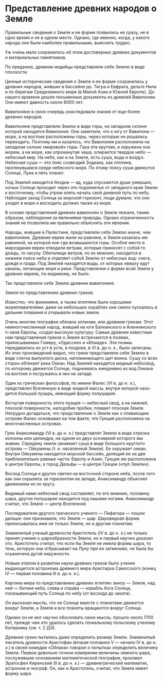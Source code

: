 # Представление древних народов о Земле
Правильные сведения о Земле и ее форме появились не сразу, не в одно время и не в од­ном месте. Однако, где именно, когда, у какого народа они были наиболее правильными, вы­яснить трудно.

Уж очень мало сохранилось об этом до­стоверных древних документов и материаль­ных памятников.

По преданию, древние индийцы представ­ляли себе Землю в виде плоскости.

Ценные исторические сведения о Земле и ее форме сохранились у древних народов, жив­ших в бассейне pp. Тигра и Евфрата, дельте Нила и по берегам Средиземного моря (в Ма­лой Азии и Южной Европе). До нашего вре­мени дошли письменные документы из древ­ней Вавилонии. Они имеют давность около 6000 лет.

Вавилоняне в свою очередь унаследова­ли знания от еще более древних народов.

Вавилоняне представляли Землю в виде горы, на западном склоне которой находится Вавилония. Они заметили, что к югу от Вави­лона — море, а на востоке расположены горы, через которые не решались переходить. По­этому им и казалось, что Вавилония распо­ложена на западном склоне «мировой» горы. Гора эта круглая, и окружена она морем, а на море, как опрокинутая чаша, опирается твердое небо — небесный мир. На небе, как и на Земле, есть суша, вода и воздух. Небесная суша — это пояс созвездий Зодиака, как пло­тина, протянувшаяся среди небесного моря. По этому поясу суши движутся Солнце, Луна и пять планет.

Под Землей находится бездна — ад, куда спускаются души умерших; ночью Солнце проходит через это подземелье от западного края Земли к восточному, чтобы утром опять начать свой дневной путь по небу. Наблюдая заход Солнца за морской горизонт, люди ду­мали, что оно уходит в море и восходить долж­но также из моря.

В основе представлений древних вавилонян о Земле лежали, таким образом, наблюдения за явлениями природы. Однако ограниченность знаний не позволяла им правильно объяснять эти явления.

Народы, жившие в Палестине, представляли себе Землю иначе, чем вавилоняне. Древние евреи жили на равнине, и Земля казалась им равниной, на которой кое-где возвыша­ются горы. Особое место в мироздании ев­реи отводили ветрам, которые приносят с со­бой то дождь, то засуху. Обиталище ветров, по их мнению, находится в нижнем поясе неба
и отделяет собой Землю от небесных вод: снега, дождя и града. Под Землей находятся воды, от которых кверху идут каналы, питаю­щие моря и реки. Представления о форме всей Земли у древних евреев, по-видимому, не было.


Так представляли себе Землю древние вавилоняне.


Земля по представлению древних греков.

Известно, что финикияне, а также египтяне были хорошими мореплавателями: даже на небольших кораблях они смело пуска­лись в дальние плавания и открывали новые земли.

Очень многим география обязана эллинам, или древним грекам. Этот немногочисленный народ, живший на юге Балканского и Апен­нинского п-овов Европы, создал высокую куль­туру. Самые древние известные нам представ­ления греков о Земле встречаются в поэмах, приписываемых Гомеру, «Одиссее» и «Илиаде». Эти поэмы передавались из уст в уста, а позд­нее, в VI в. до н. э., были записаны. Из этих произведений видно, что греки представляли себе Землю в виде слегка выпуклого диска, напоминающего щит воина. Сушу со всех сторон обтекает река Океан. Над Землей на­ходится медный небосвод, по которому дви­жется Солнце, поднимаясь ежедневно из вод Океана на востоке и погружаясь в них на западе.

Один из греческих философов, по имени Фалес (VI в. до н. э.), представлял Вселенную в виде жидкой массы, внутри которой нахо­дится большой пузырь, имеющий форму по­лушария.

Вогнутая поверхность этого пузыря — не­бесный свод, а на нижней, плоской поверхности, наподобие пробки, плавает плоская Земля. Нетрудно догадаться, что представление о Земле как о плавающем острове Фалес основывал на том факте, что Греция расположена на многочисленных островах.

Грек Анаксимандр (VI в. до н. э.) представ­лял Землю в виде отрезка колонны или ци­линдра, на одном из двух оснований которого мы живем. Середину земли занимает суша в виде большого круглого острова — Ойкумены (т. е. населенной Земли). Ее окружает океан. Внутри Ойкумены находится морской бассейн, делящий ее на две приблизительно равные части: Европу и Азию. Греция же расположена в центре Европы, а город Дельфы — в центре Греции («пуп Земли»).

Восход Солнца и других светил на восточ­ной стороне неба, после того как они скрылись за горизонтом на западе, Анаксимандр объ­яснял движением их по кругу.

Видимый нами небесный свод составляет, по его мнению, половину шара, другое полуша­рие находится под нашими ногами. Анакси­мандр считал, что Земля — центр Вселенной.

Последователи другого греческого учено­го — Пифагора — пошли дальше: они призна­вали, что Земля — шар. Шаровидная форма приписывалась ими не только Земле, но и другим планетам.

Знаменитый ученый древности Аристотель (IV в. до н. э.) не только принял учение о ша­рообразности Земли, но и первый научно доказал это. Аристотель считал, что если бы Земля не имела формы шара, то тень, которую она отбрасывает на Луну при ее затмениях, не была бы ограничена дугой окружности.

Новым этапом в развитии науки древних греков было учение выдающегося астронома древнего мира Аристарха Самосского (ко­нец IV — первая половина III в. до н. э.).

Картина мира по представлению древних египтян: внизу —
Земля, над ней — богиня неба, слева и справа — корабль
бога Солнца, показывающий путь Солнца по небу (от восхода
до заката).

Он высказал мысль, что не Солнце вместе с планетами движется вокруг Земли, а Земля и все планеты вращаются вокруг Солнца.

Однако он не мог научно обосновать свою мысль; прошло около 1700 лет, прежде чем это удалось сделать гениальному польскому ученому Копернику (см. т. 2 ДЭ).

Древние греки пытались даже определить размер Земли. Знаменитый писатель древности Аристофан (вторая половина V — начало IV в. до н. э.) в своей комедии «Облака» говорил о попытках определить величину Земли. Пер­вое довольно точное измерение величины зем­ного шара, послужившее основанием матема­тической географии, произвел Эратосфен Киренский (II в. до н. э.) — древнегреческий ма­тематик, астроном и географ. Он, как и Ари­стотель, считал, что Земля имеет форму шара.
